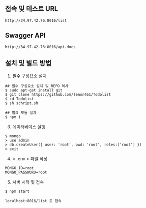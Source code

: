 ## 접속 및 테스트 URL
    http://34.97.42.76:8016/list

## Swagger API
    http://34.97.42.76:8016/api-docs

## 설치 및 빌드 방법

1. 필수 구성요소 설치

~~~
## 필수 구성요소 설치 및 REPO 복사
$ sudo apt-get install git  
$ git clone https://github.com/lenon461/Todolist  
$ cd Todolist  
$ sh schript.sh  

## 필요 모듈 설치
$ npm i  
~~~

3. 데이터베이스 실행
~~~
$ mongo
> use admin  
> db.createUser({ user: 'root', pwd: 'root', roles:['root'] })  
> exit
~~~

4. < .env > 파일 작성
~~~
MONGO_ID=root
MONGO_PASSWORD=root
~~~

5. 서버 시작 및 접속
~~~
$ npm start  

localhost:8016/list 로 접속
~~~
